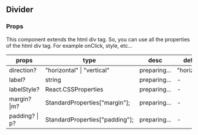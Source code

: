 ## Divider

### Props

This component extends the html div tag.
So, you can use all the properties of the html div tag.
For example onClick, style, etc...

| props          | type                           | desc         | default      |
| -------------- | ------------------------------ | ------------ | ------------ |
| direction?     | "horizontal" \| "vertical"     | preparing... | "horizontal" |
| label?         | string                         | preparing... | -            |
| labelStyle?    | React.CSSProperties            | preparing... | -            |
| margin? \|m?   | StandardProperties["margin"];  | preparing... | -            |
| padding? \| p? | StandardProperties["padding"]; | preparing... | -            |
